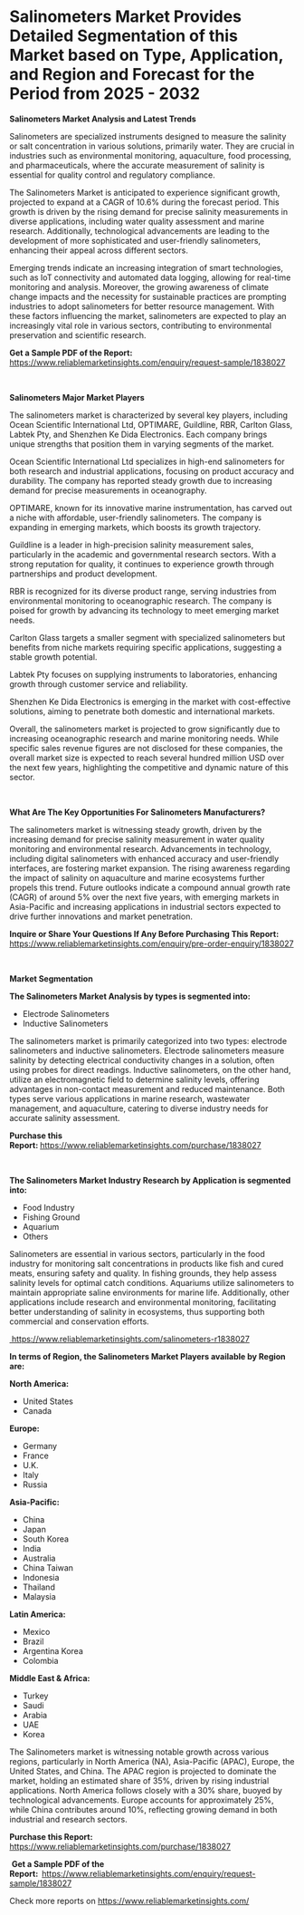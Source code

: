 <p><h1>Salinometers Market Provides Detailed Segmentation of this Market based on Type, Application, and Region and Forecast for the Period from 2025 - 2032</h1></p><p><strong>Salinometers Market Analysis and Latest Trends</strong></p>
<p><p>Salinometers are specialized instruments designed to measure the salinity or salt concentration in various solutions, primarily water. They are crucial in industries such as environmental monitoring, aquaculture, food processing, and pharmaceuticals, where the accurate measurement of salinity is essential for quality control and regulatory compliance.</p><p>The Salinometers Market is anticipated to experience significant growth, projected to expand at a CAGR of 10.6% during the forecast period. This growth is driven by the rising demand for precise salinity measurements in diverse applications, including water quality assessment and marine research. Additionally, technological advancements are leading to the development of more sophisticated and user-friendly salinometers, enhancing their appeal across different sectors.</p><p>Emerging trends indicate an increasing integration of smart technologies, such as IoT connectivity and automated data logging, allowing for real-time monitoring and analysis. Moreover, the growing awareness of climate change impacts and the necessity for sustainable practices are prompting industries to adopt salinometers for better resource management. With these factors influencing the market, salinometers are expected to play an increasingly vital role in various sectors, contributing to environmental preservation and scientific research.</p></p>
<p><strong>Get a Sample PDF of the Report:&nbsp;</strong> <a href="https://www.reliablemarketinsights.com/enquiry/request-sample/1838027?utm_campaign=3038&utm_medium=2&utm_source=Github&utm_content=ia&utm_term=09042025&utm_id=salinometers">https://www.reliablemarketinsights.com/enquiry/request-sample/1838027</a></p>
<p>&nbsp;</p>
<p><strong>Salinometers Major Market Players</strong></p>
<p><p>The salinometers market is characterized by several key players, including Ocean Scientific International Ltd, OPTIMARE, Guildline, RBR, Carlton Glass, Labtek Pty, and Shenzhen Ke Dida Electronics. Each company brings unique strengths that position them in varying segments of the market.</p><p>Ocean Scientific International Ltd specializes in high-end salinometers for both research and industrial applications, focusing on product accuracy and durability. The company has reported steady growth due to increasing demand for precise measurements in oceanography.</p><p>OPTIMARE, known for its innovative marine instrumentation, has carved out a niche with affordable, user-friendly salinometers. The company is expanding in emerging markets, which boosts its growth trajectory.</p><p>Guildline is a leader in high-precision salinity measurement sales, particularly in the academic and governmental research sectors. With a strong reputation for quality, it continues to experience growth through partnerships and product development.</p><p>RBR is recognized for its diverse product range, serving industries from environmental monitoring to oceanographic research. The company is poised for growth by advancing its technology to meet emerging market needs.</p><p>Carlton Glass targets a smaller segment with specialized salinometers but benefits from niche markets requiring specific applications, suggesting a stable growth potential.</p><p>Labtek Pty focuses on supplying instruments to laboratories, enhancing growth through customer service and reliability.</p><p>Shenzhen Ke Dida Electronics is emerging in the market with cost-effective solutions, aiming to penetrate both domestic and international markets.</p><p>Overall, the salinometers market is projected to grow significantly due to increasing oceanographic research and marine monitoring needs. While specific sales revenue figures are not disclosed for these companies, the overall market size is expected to reach several hundred million USD over the next few years, highlighting the competitive and dynamic nature of this sector.</p></p>
<p>&nbsp;</p>
<p><strong>What Are The Key Opportunities For Salinometers Manufacturers?</strong></p>
<p><p>The salinometers market is witnessing steady growth, driven by the increasing demand for precise salinity measurement in water quality monitoring and environmental research. Advancements in technology, including digital salinometers with enhanced accuracy and user-friendly interfaces, are fostering market expansion. The rising awareness regarding the impact of salinity on aquaculture and marine ecosystems further propels this trend. Future outlooks indicate a compound annual growth rate (CAGR) of around 5% over the next five years, with emerging markets in Asia-Pacific and increasing applications in industrial sectors expected to drive further innovations and market penetration.</p></p>
<p><strong>Inquire or Share Your Questions If Any Before Purchasing This Report:</strong> <a href="https://www.reliablemarketinsights.com/enquiry/pre-order-enquiry/1838027?utm_campaign=3038&utm_medium=2&utm_source=Github&utm_content=ia&utm_term=09042025&utm_id=salinometers">https://www.reliablemarketinsights.com/enquiry/pre-order-enquiry/1838027</a></p>
<p>&nbsp;</p>
<p><strong>Market Segmentation</strong></p>
<p><strong>The Salinometers Market Analysis by types is segmented into:</strong></p>
<p><ul><li>Electrode Salinometers</li><li>Inductive Salinometers</li></ul></p>
<p><p>The salinometers market is primarily categorized into two types: electrode salinometers and inductive salinometers. Electrode salinometers measure salinity by detecting electrical conductivity changes in a solution, often using probes for direct readings. Inductive salinometers, on the other hand, utilize an electromagnetic field to determine salinity levels, offering advantages in non-contact measurement and reduced maintenance. Both types serve various applications in marine research, wastewater management, and aquaculture, catering to diverse industry needs for accurate salinity assessment.</p></p>
<p><strong>Purchase this Report:&nbsp;</strong><a href="https://www.reliablemarketinsights.com/purchase/1838027?utm_campaign=3038&utm_medium=2&utm_source=Github&utm_content=ia&utm_term=09042025&utm_id=salinometers">https://www.reliablemarketinsights.com/purchase/1838027</a></p>
<p>&nbsp;</p>
<p><strong>The Salinometers Market Industry Research by Application is segmented into:</strong></p>
<p><ul><li>Food Industry</li><li>Fishing Ground</li><li>Aquarium</li><li>Others</li></ul></p>
<p><p>Salinometers are essential in various sectors, particularly in the food industry for monitoring salt concentrations in products like fish and cured meats, ensuring safety and quality. In fishing grounds, they help assess salinity levels for optimal catch conditions. Aquariums utilize salinometers to maintain appropriate saline environments for marine life. Additionally, other applications include research and environmental monitoring, facilitating better understanding of salinity in ecosystems, thus supporting both commercial and conservation efforts.</p></p>
<p><a href="https://www.reliablemarketinsights.com/salinometers-r1838027?utm_campaign=3038&utm_medium=2&utm_source=Github&utm_content=ia&utm_term=09042025&utm_id=salinometers">&nbsp;https://www.reliablemarketinsights.com/salinometers-r1838027</a></p>
<p><strong>In terms of Region, the Salinometers Market Players available by Region are:</strong></p>
<p>
    <p> <strong> North America: </strong>
        <ul>
            <li>United States</li>
            <li>Canada</li>
        </ul>
        </p> 
    <p> <strong> Europe: </strong>
        <ul>
            <li>Germany</li>
            <li>France</li>
            <li>U.K.</li>
            <li>Italy</li>
            <li>Russia</li>
        </ul>
        </p> 
    <p> <strong> Asia-Pacific: </strong>
        <ul>
            <li>China</li>
            <li>Japan</li>
            <li>South Korea</li>
            <li>India</li>
            <li>Australia</li>
            <li>China Taiwan</li>
            <li>Indonesia</li>
            <li>Thailand</li>
            <li>Malaysia</li>
        </ul>
        </p> 
    <p> <strong> Latin America: </strong>
        <ul>
            <li>Mexico</li>
            <li>Brazil</li>
            <li>Argentina Korea</li>
            <li>Colombia</li>
        </ul>
        </p> 
    <p> <strong> Middle East & Africa: </strong>
        <ul>
            <li>Turkey</li>
            <li>Saudi</li>
            <li>Arabia</li>
            <li>UAE</li>
            <li>Korea</li>
        </ul>
    </p>
    </p>
<p><p>The Salinometers market is witnessing notable growth across various regions, particularly in North America (NA), Asia-Pacific (APAC), Europe, the United States, and China. The APAC region is projected to dominate the market, holding an estimated share of 35%, driven by rising industrial applications. North America follows closely with a 30% share, buoyed by technological advancements. Europe accounts for approximately 25%, while China contributes around 10%, reflecting growing demand in both industrial and research sectors.</p></p>
<p><strong>Purchase this Report: </strong><a href="https://www.reliablemarketinsights.com/purchase/1838027?utm_campaign=3038&utm_medium=2&utm_source=Github&utm_content=ia&utm_term=09042025&utm_id=salinometers">https://www.reliablemarketinsights.com/purchase/1838027</a></p>
<p>&nbsp;<strong>Get a Sample PDF of the Report:&nbsp;&nbsp;</strong><a href="https://www.reliablemarketinsights.com/enquiry/request-sample/1838027?utm_campaign=3038&utm_medium=2&utm_source=Github&utm_content=ia&utm_term=09042025&utm_id=salinometers">https://www.reliablemarketinsights.com/enquiry/request-sample/1838027</a></p>
<p><strong></strong></p>
<p>Check more reports on <a href="https://www.reliablemarketinsights.com/?utm_campaign=3038&utm_medium=2&utm_source=Github&utm_content=ia&utm_term=09042025&utm_id=salinometers">https://www.reliablemarketinsights.com/</a></p>